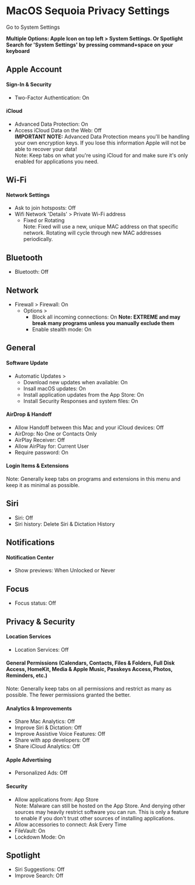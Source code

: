 # MacOS Sequoia Privacy Settings

Go to System Settings

**Multiple Options: Apple Icon on top left > System Settings. Or Spotlight Search for 'System Settings' by pressing command+space on your keyboard**



## Apple Account

#### Sign-In & Security
- Two-Factor Authentication: On


#### iCloud
- Advanced Data Protection: On
- Access iCloud Data on the Web: Off
<br>**IMPORTANT NOTE:** Advanced Data Protection means you'll be handling your own encryption keys. If you lose this information Apple will not be able to recover your data! 
<br>Note: Keep tabs on what you're using iCloud for and make sure it's only enabled for applications you need.

## Wi-Fi
#### Network Settings
- Ask to join hotsposts: Off
- Wifi Network 'Details' > Private Wi-Fi address
  - Fixed or Rotating
<br>Note: Fixed will use a new, unique MAC address on that specific network. Rotating will cycle through new MAC addresses periodically.

## Bluetooth
- Bluetooth: Off

## Network
- Firewall > Firewall: On
  - Options >
    - Block all incoming connections: On **Note: EXTREME and may break many programs unless you manually exclude them**
    - Enable stealth mode: On

## General
#### Software Update
- Automatic Updates >
  - Download new updates when available: On
  - Insall macOS updates: On
  - Install application updates from the App Store: On
  - Install Security Responses and system files: On

#### AirDrop & Handoff
- Allow Handoff between this Mac and your iCloud devices: Off
- AirDrop: No One or Contacts Only
- AirPlay Receiver: Off
- Allow AirPlay for: Current User
- Require password: On

#### Login Items & Extensions
Note: Generally keep tabs on programs and extensions in this menu and keep it as minimal as possible. 

## Siri
- Siri: Off
- Siri history: Delete Siri & Dictation History

## Notifications
#### Notification Center
- Show previews: When Unlocked or Never

## Focus
- Focus status: Off

## Privacy & Security
#### Location Services
- Location Services: Off

#### General Permissions (Calendars, Contacts, Files & Folders, Full Disk Access, HomeKit, Media & Apple Music, Passkeys Access, Photos, Reminders, etc.)
Note: Generally keep tabs on all permissions and restrict as many as possible. The fewer permissions granted the better.

#### Analytics & Improvements
- Share Mac Analytics: Off
- Improve Siri & Dictation: Off
- Improve Assistive Voice Features: Off
- Share with app developers: Off
- Share iCloud Analytics: Off

#### Apple Advertising
- Personalized Ads: Off

#### Security
- Allow applications from: App Store
<br>Note: Malware can still be hosted on the App Store. And denying other sources may heavily restrict software you can run. This is only a feature to enable if you don't trust other sources of installing applications.
- Allow accessories to connect: Ask Every Time
- FileVault: On
- Lockdown Mode: On

## Spotlight
- Siri Suggestions: Off
- Improve Search: Off
